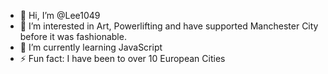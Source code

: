 - 👋 Hi, I’m @Lee1049
- 👀 I’m interested in Art, Powerlifting and have supported Manchester City before it was fashionable.
- 🌱 I’m currently learning JavaScript
- ⚡ Fun fact: I have been to over 10 European Cities 

<!---
Lee1049/Lee1049 is a ✨ special ✨ repository because its `README.md` (this file) appears on your GitHub profile.
You can click the Preview link to take a look at your changes.
--->
